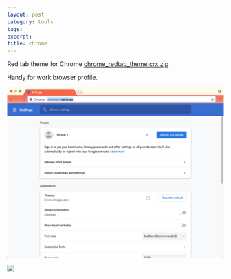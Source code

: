 ```yaml
---
layout: post
category: tools
tags:
excerpt:
title: chrome
---
```


Red tab theme for Chrome&nbsp;[chrome\_redtab\_theme.crx.zip](/files/chrome_redtab_theme.crx.zip)

Handy for work browser profile.

![](/img/chrome_red_tab_theme.png)

![](blob:https://app.cloudcannon.com/11c6497f-5128-4a0a-8e67-b3cf44260a0c)